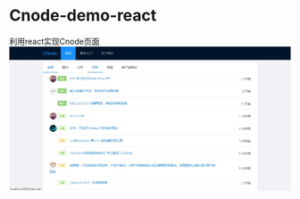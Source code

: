 # Cnode-demo-react
利用react实现Cnode页面
![](https://github.com/xinsuan/Cnode-demo-react/blob/main/cnodeImages/Snipaste_2021-03-26_16-19-28.jpg)
![]()
![]()
![]()

